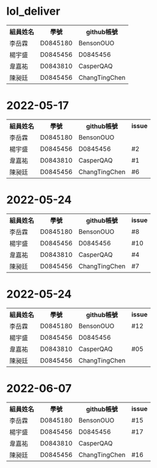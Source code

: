 # lol_deliver
<table>
  <tr>
    <th>組員姓名</th>
    <th>學號</th>
    <th>github帳號</th>
  </tr>
  <tr>
    <td>李岳霖</td>
    <td>D0845180</td>
    <td>BensonOUO</td>
  </tr>
  <tr>
    <td>楊宇盛</td>
    <td>D0845456</td>
    <td>D0845456</td>
  </tr>
  <tr>
    <td>韋嘉祐</td>
    <td>D0843810</td>
    <td>CasperQAQ</td>
  </tr>
  <tr>
    <td>陳昶廷</td>
    <td>D0845456</td>
    <td>ChangTingChen</td>
  </tr>
</table>

<H1>2022-05-17</H1>
<table>
  <tr>
    <th>組員姓名</th>
    <th>學號</th>
    <th>github帳號</th>
    <th>issue</th>
  </tr>
  <tr>
    <td>李岳霖</td>
    <td>D0845180</td>
    <td>BensonOUO</td>
    <td></td>
  </tr>
  <tr>
    <td>楊宇盛</td>
    <td>D0845456</td>
    <td>D0845456</td>
    <td>#2</td>
  </tr>
  <tr>
    <td>韋嘉祐</td>
    <td>D0843810</td>
    <td>CasperQAQ</td>
    <td>#1</td>
  </tr>
  <tr>
    <td>陳昶廷</td>
    <td>D0845456</td>
    <td>ChangTingChen</td>
    <td>#6</td>
  </tr>
</table>

<H1>2022-05-24</H1>
<table>
  <tr>
    <th>組員姓名</th>
    <th>學號</th>
    <th>github帳號</th>
    <th>issue</th>
  </tr>
  <tr>
    <td>李岳霖</td>
    <td>D0845180</td>
    <td>BensonOUO</td>
    <td>#8</td>
  </tr>
  <tr>
    <td>楊宇盛</td>
    <td>D0845456</td>
    <td>D0845456</td>
    <td>#10</td>
  </tr>
  <tr>
    <td>韋嘉祐</td>
    <td>D0843810</td>
    <td>CasperQAQ</td>
    <td>#4</td>
  </tr>
  <tr>
    <td>陳昶廷</td>
    <td>D0845456</td>
    <td>ChangTingChen</td>
    <td>#7</td>
  </tr>
</table>
<H1>2022-05-24</H1>
<table>
  <tr>
    <th>組員姓名</th>
    <th>學號</th>
    <th>github帳號</th>
    <th>issue</th>
  </tr>
  <tr>
    <td>李岳霖</td>
    <td>D0845180</td>
    <td>BensonOUO</td>
    <td>#12</td>
  </tr>
  <tr>
    <td>楊宇盛</td>
    <td>D0845456</td>
    <td>D0845456</td>
    <td></td>
  </tr>
  <tr>
    <td>韋嘉祐</td>
    <td>D0843810</td>
    <td>CasperQAQ</td>
    <td>#05</td>
  </tr>
  <tr>
    <td>陳昶廷</td>
    <td>D0845456</td>
    <td>ChangTingChen</td>
    <td></td>
  </tr>
</table>
<H1>2022-06-07</H1>
<table>
  <tr>
    <th>組員姓名</th>
    <th>學號</th>
    <th>github帳號</th>
    <th>issue</th>
  </tr>
  <tr>
    <td>李岳霖</td>
    <td>D0845180</td>
    <td>BensonOUO</td>
    <td>#15</td>
  </tr>
  <tr>
    <td>楊宇盛</td>
    <td>D0845456</td>
    <td>D0845456</td>
    <td>#17</td>
  </tr>
  <tr>
    <td>韋嘉祐</td>
    <td>D0843810</td>
    <td>CasperQAQ</td>
    <td></td>
  </tr>
  <tr>
    <td>陳昶廷</td>
    <td>D0845456</td>
    <td>ChangTingChen</td>
    <td>#16</td>
  </tr>
</table>

